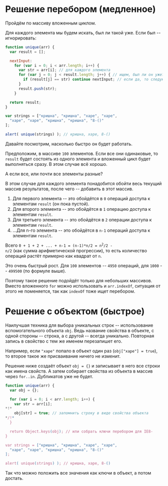 # Решение перебором (медленное)

Пройдём по массиву вложенным циклом.

Для каждого элемента мы будем искать, был ли такой уже. Если был -- игнорировать:

```js run
function unique(arr) {
  var result = [];

  nextInput:
    for (var i = 0; i < arr.length; i++) {
      var str = arr[i]; // для каждого элемента
      for (var j = 0; j < result.length; j++) { // ищем, был ли он уже?
        if (result[j] == str) continue nextInput; // если да, то следующий
      }
      result.push(str);
    }

  return result;
}

var strings = ["кришна", "кришна", "харе", "харе",
  "харе", "харе", "кришна", "кришна", "8-()"
];

alert( unique(strings) ); // кришна, харе, 8-()
```

Давайте посмотрим, насколько быстро он будет работать.

Предположим, в массиве `100` элементов. Если все они одинаковые, то `result` будет состоять из одного элемента и вложенный цикл будет выполняться сразу. В этом случае всё хорошо.

А если все, или почти все элементы разные?

В этом случае для каждого элемента понадобится обойти весь текущий массив результатов, после чего -- добавить в этот массив.

1. Для первого элемента -- это обойдётся в `0` операций доступа к элементам `result` (он пока пустой).
2. Для второго элемента -- это обойдётся в `1` операцию доступа к элементам `result`.
3. Для третьего элемента -- это обойдётся в `2` операции доступа к элементам `result`.
4. ...Для n-го элемента -- это обойдётся в `n-1` операций доступа к элементам `result`.

Всего <code>0 + 1 + 2 + ... + n-1 = (n-1)*n/2 = n<sup>2</sup>/2 - n/2</code> (как сумма арифметической прогрессии), то есть количество операций растёт примерно как квадрат от `n`.

Это очень быстрый рост. Для `100` элементов -- `4950` операций, для `1000` -- `499500` (по формуле выше).

Поэтому такое решение подойдёт только для небольших массивов. Вместо вложенного `for` можно использовать и `arr.indexOf`, ситуация от этого не поменяется, так как `indexOf` тоже ищет перебором.

# Решение с объектом (быстрое)

Наилучшая техника для выбора уникальных строк -- использование вспомогательного объекта `obj`. Ведь название свойства в объекте, с одной стороны -- строка, а с другой -- всегда уникально. Повторная запись в свойство с тем же именем перезапишет его.

Например, если `"харе"` попало в объект один раз (`obj["харе"] = true`), то второе такое же присваивание ничего не изменит.

Решение ниже создаёт объект `obj = {}` и записывает в него все строки как имена свойств. А затем собирает свойства из объекта в массив через `for..in`. Дубликатов уже не будет.

```js run
function unique(arr) {
  var obj = {};

  for (var i = 0; i < arr.length; i++) {
    var str = arr[i];
*!*
    obj[str] = true; // запомнить строку в виде свойства объекта
*/!*
  }

  return Object.keys(obj); // или собрать ключи перебором для IE8-
}

var strings = ["кришна", "кришна", "харе", "харе",
  "харе", "харе", "кришна", "кришна", "8-()"
];

alert( unique(strings) ); // кришна, харе, 8-()
```

Так что можно положить все значения как ключи в объект, а потом достать.